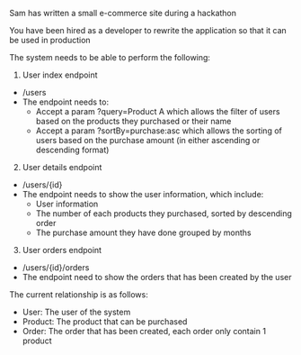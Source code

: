 
Sam has written a small e-commerce site during a hackathon

You have been hired as a developer to rewrite the application so that it can be used in production

The system needs to be able to perform the following:

1. User index endpoint
  - /users
  - The endpoint needs to:
    - Accept a param ?query=Product A which allows the filter of users based on the products they purchased or their name
    - Accept a param ?sortBy=purchase:asc which allows the sorting of users based on the purchase amount (in either ascending or descending format)
2. User details endpoint
  - /users/{id}
  - The endpoint needs to show the user information, which include:
    - User information
    - The number of each products they purchased, sorted by descending order
    - The purchase amount they have done grouped by months
3. User orders endpoint
  - /users/{id}/orders
  - The endpoint need to show the orders that has been created by the user

The current relationship is as follows:
- User: The user of the system
- Product: The product that can be purchased
- Order: The order that has been created, each order only contain 1 product
